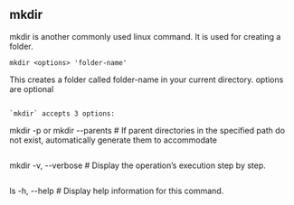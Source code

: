 ## mkdir

mkdir is another commonly used linux command. It is used for creating a folder.

```
mkdir <options> 'folder-name'
```

This creates a folder called folder-name in your current directory. options are optional
```

`mkdir` accepts 3 options:

```
mkdir -p or mkdir --parents # If parent directories in the specified path do not exist, automatically generate them to accommodate
```

```
mkdir -v, --verbose  # Display the operation’s execution step by step.
```

```
ls -h, --help # Display help information for this command.
```